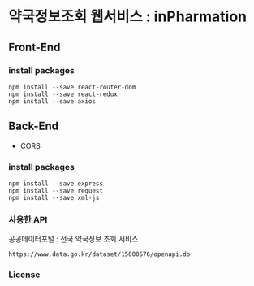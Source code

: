 # 약국정보조회 웹서비스 : inPharmation

## Front-End
### install packages
~~~
npm install --save react-router-dom
npm install --save react-redux
npm install --save axios
~~~

## Back-End
- CORS
### install packages
~~~
npm install --save express
npm install --save request
npm install --save xml-js
~~~

### 사용한 API
공공데이터포털 : 전국 약국정보 조회 서비스<br/>
~~~
https://www.data.go.kr/dataset/15000576/openapi.do
~~~

### License